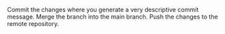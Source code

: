 Commit the changes where you generate a very descriptive commit message.
Merge the branch into the main branch.
Push the changes to the remote repository.

